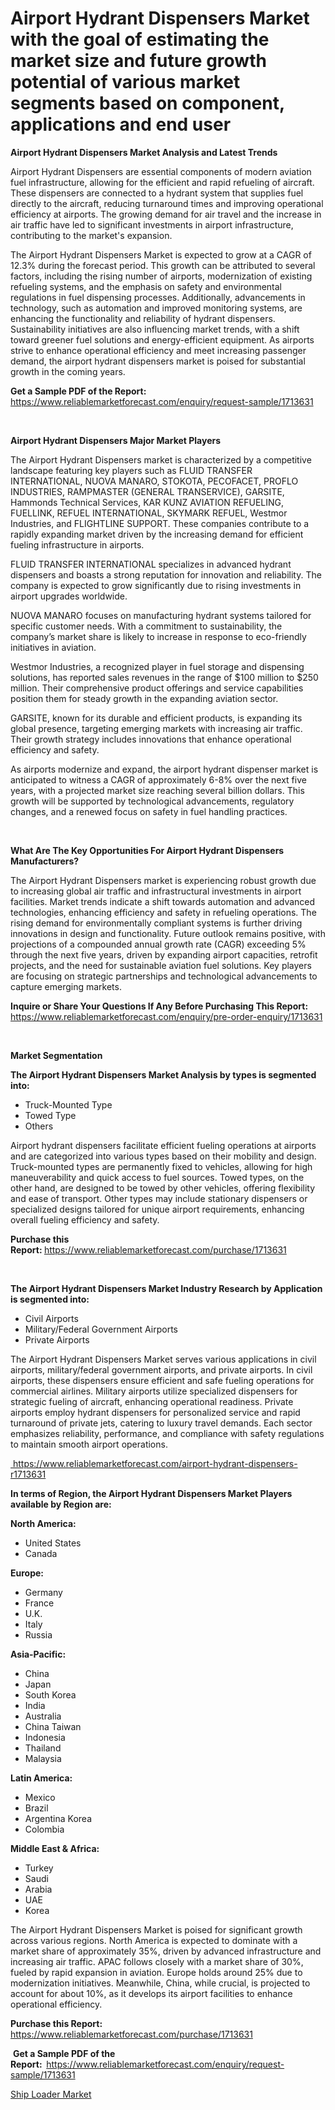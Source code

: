<p><h1>Airport Hydrant Dispensers Market with the goal of estimating the market size and future growth potential of various market segments based on component, applications and end user</h1></p><p><strong>Airport Hydrant Dispensers Market Analysis and Latest Trends</strong></p>
<p><p>Airport Hydrant Dispensers are essential components of modern aviation fuel infrastructure, allowing for the efficient and rapid refueling of aircraft. These dispensers are connected to a hydrant system that supplies fuel directly to the aircraft, reducing turnaround times and improving operational efficiency at airports. The growing demand for air travel and the increase in air traffic have led to significant investments in airport infrastructure, contributing to the market's expansion.</p><p>The Airport Hydrant Dispensers Market is expected to grow at a CAGR of 12.3% during the forecast period. This growth can be attributed to several factors, including the rising number of airports, modernization of existing refueling systems, and the emphasis on safety and environmental regulations in fuel dispensing processes. Additionally, advancements in technology, such as automation and improved monitoring systems, are enhancing the functionality and reliability of hydrant dispensers. Sustainability initiatives are also influencing market trends, with a shift toward greener fuel solutions and energy-efficient equipment. As airports strive to enhance operational efficiency and meet increasing passenger demand, the airport hydrant dispensers market is poised for substantial growth in the coming years.</p></p>
<p><strong>Get a Sample PDF of the Report:&nbsp;</strong> <a href="https://www.reliablemarketforecast.com/enquiry/request-sample/1713631?utm_campaign=2393&utm_medium=2&utm_source=Github&utm_content=ia&utm_term=28032025&utm_id=airport-hydrant-dispensers">https://www.reliablemarketforecast.com/enquiry/request-sample/1713631</a></p>
<p>&nbsp;</p>
<p><strong>Airport Hydrant Dispensers Major Market Players</strong></p>
<p><p>The Airport Hydrant Dispensers market is characterized by a competitive landscape featuring key players such as FLUID TRANSFER INTERNATIONAL, NUOVA MANARO, STOKOTA, PECOFACET, PROFLO INDUSTRIES, RAMPMASTER (GENERAL TRANSERVICE), GARSITE, Hammonds Technical Services, KAR KUNZ AVIATION REFUELING, FUELLINK, REFUEL INTERNATIONAL, SKYMARK REFUEL, Westmor Industries, and FLIGHTLINE SUPPORT. These companies contribute to a rapidly expanding market driven by the increasing demand for efficient fueling infrastructure in airports.</p><p>FLUID TRANSFER INTERNATIONAL specializes in advanced hydrant dispensers and boasts a strong reputation for innovation and reliability. The company is expected to grow significantly due to rising investments in airport upgrades worldwide.</p><p>NUOVA MANARO focuses on manufacturing hydrant systems tailored for specific customer needs. With a commitment to sustainability, the company’s market share is likely to increase in response to eco-friendly initiatives in aviation.</p><p>Westmor Industries, a recognized player in fuel storage and dispensing solutions, has reported sales revenues in the range of $100 million to $250 million. Their comprehensive product offerings and service capabilities position them for steady growth in the expanding aviation sector.</p><p>GARSITE, known for its durable and efficient products, is expanding its global presence, targeting emerging markets with increasing air traffic. Their growth strategy includes innovations that enhance operational efficiency and safety.</p><p>As airports modernize and expand, the airport hydrant dispenser market is anticipated to witness a CAGR of approximately 6-8% over the next five years, with a projected market size reaching several billion dollars. This growth will be supported by technological advancements, regulatory changes, and a renewed focus on safety in fuel handling practices.</p></p>
<p>&nbsp;</p>
<p><strong>What Are The Key Opportunities For Airport Hydrant Dispensers Manufacturers?</strong></p>
<p><p>The Airport Hydrant Dispensers market is experiencing robust growth due to increasing global air traffic and infrastructural investments in airport facilities. Market trends indicate a shift towards automation and advanced technologies, enhancing efficiency and safety in refueling operations. The rising demand for environmentally compliant systems is further driving innovations in design and functionality. Future outlook remains positive, with projections of a compounded annual growth rate (CAGR) exceeding 5% through the next five years, driven by expanding airport capacities, retrofit projects, and the need for sustainable aviation fuel solutions. Key players are focusing on strategic partnerships and technological advancements to capture emerging markets.</p></p>
<p><strong>Inquire or Share Your Questions If Any Before Purchasing This Report:</strong> <a href="https://www.reliablemarketforecast.com/enquiry/pre-order-enquiry/1713631?utm_campaign=2393&utm_medium=2&utm_source=Github&utm_content=ia&utm_term=28032025&utm_id=airport-hydrant-dispensers">https://www.reliablemarketforecast.com/enquiry/pre-order-enquiry/1713631</a></p>
<p>&nbsp;</p>
<p><strong>Market Segmentation</strong></p>
<p><strong>The Airport Hydrant Dispensers Market Analysis by types is segmented into:</strong></p>
<p><ul><li>Truck-Mounted Type</li><li>Towed Type</li><li>Others</li></ul></p>
<p><p>Airport hydrant dispensers facilitate efficient fueling operations at airports and are categorized into various types based on their mobility and design. Truck-mounted types are permanently fixed to vehicles, allowing for high maneuverability and quick access to fuel sources. Towed types, on the other hand, are designed to be towed by other vehicles, offering flexibility and ease of transport. Other types may include stationary dispensers or specialized designs tailored for unique airport requirements, enhancing overall fueling efficiency and safety.</p></p>
<p><strong>Purchase this Report:&nbsp;</strong><a href="https://www.reliablemarketforecast.com/purchase/1713631?utm_campaign=2393&utm_medium=2&utm_source=Github&utm_content=ia&utm_term=28032025&utm_id=airport-hydrant-dispensers">https://www.reliablemarketforecast.com/purchase/1713631</a></p>
<p>&nbsp;</p>
<p><strong>The Airport Hydrant Dispensers Market Industry Research by Application is segmented into:</strong></p>
<p><ul><li>Civil Airports</li><li>Military/Federal Government Airports</li><li>Private Airports</li></ul></p>
<p><p>The Airport Hydrant Dispensers Market serves various applications in civil airports, military/federal government airports, and private airports. In civil airports, these dispensers ensure efficient and safe fueling operations for commercial airlines. Military airports utilize specialized dispensers for strategic fueling of aircraft, enhancing operational readiness. Private airports employ hydrant dispensers for personalized service and rapid turnaround of private jets, catering to luxury travel demands. Each sector emphasizes reliability, performance, and compliance with safety regulations to maintain smooth airport operations.</p></p>
<p><a href="https://www.reliablemarketforecast.com/airport-hydrant-dispensers-r1713631?utm_campaign=2393&utm_medium=2&utm_source=Github&utm_content=ia&utm_term=28032025&utm_id=airport-hydrant-dispensers">&nbsp;https://www.reliablemarketforecast.com/airport-hydrant-dispensers-r1713631</a></p>
<p><strong>In terms of Region, the Airport Hydrant Dispensers Market Players available by Region are:</strong></p>
<p>
    <p> <strong> North America: </strong>
        <ul>
            <li>United States</li>
            <li>Canada</li>
        </ul>
        </p> 
    <p> <strong> Europe: </strong>
        <ul>
            <li>Germany</li>
            <li>France</li>
            <li>U.K.</li>
            <li>Italy</li>
            <li>Russia</li>
        </ul>
        </p> 
    <p> <strong> Asia-Pacific: </strong>
        <ul>
            <li>China</li>
            <li>Japan</li>
            <li>South Korea</li>
            <li>India</li>
            <li>Australia</li>
            <li>China Taiwan</li>
            <li>Indonesia</li>
            <li>Thailand</li>
            <li>Malaysia</li>
        </ul>
        </p> 
    <p> <strong> Latin America: </strong>
        <ul>
            <li>Mexico</li>
            <li>Brazil</li>
            <li>Argentina Korea</li>
            <li>Colombia</li>
        </ul>
        </p> 
    <p> <strong> Middle East & Africa: </strong>
        <ul>
            <li>Turkey</li>
            <li>Saudi</li>
            <li>Arabia</li>
            <li>UAE</li>
            <li>Korea</li>
        </ul>
    </p>
    </p>
<p><p>The Airport Hydrant Dispensers Market is poised for significant growth across various regions. North America is expected to dominate with a market share of approximately 35%, driven by advanced infrastructure and increasing air traffic. APAC follows closely with a market share of 30%, fueled by rapid expansion in aviation. Europe holds around 25% due to modernization initiatives. Meanwhile, China, while crucial, is projected to account for about 10%, as it develops its airport facilities to enhance operational efficiency.</p></p>
<p><strong>Purchase this Report: </strong><a href="https://www.reliablemarketforecast.com/purchase/1713631?utm_campaign=2393&utm_medium=2&utm_source=Github&utm_content=ia&utm_term=28032025&utm_id=airport-hydrant-dispensers">https://www.reliablemarketforecast.com/purchase/1713631</a></p>
<p>&nbsp;<strong>Get a Sample PDF of the Report:&nbsp;&nbsp;</strong><a href="https://www.reliablemarketforecast.com/enquiry/request-sample/1713631?utm_campaign=2393&utm_medium=2&utm_source=Github&utm_content=ia&utm_term=28032025&utm_id=airport-hydrant-dispensers">https://www.reliablemarketforecast.com/enquiry/request-sample/1713631</a></p>
<p><strong></strong></p>
<p><p><a href="https://github.com/techerghalim/Market-Research-Report-List-1/blob/main/ship-loader-market.md?utm_campaign=2393&utm_medium=2&utm_source=Github&utm_content=ia&utm_term=28032025&utm_id=airport-hydrant-dispensers">Ship Loader Market</a></p></p>